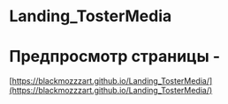 # Landing_TosterMedia
# Предпросмотр страницы - 

[https://blackmozzzart.github.io/Landing_TosterMedia/](https://blackmozzzart.github.io/Landing_TosterMedia/)
